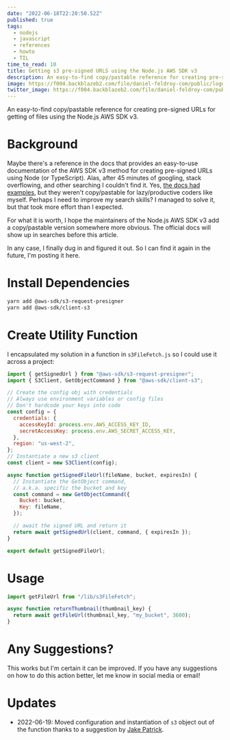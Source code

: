 ```yaml
---
date: "2022-06-18T22:20:50.52Z"
published: true
tags:
  - nodejs
  - javascript
  - references
  - howto
  - TIL
time_to_read: 10
title: Getting s3 pre-signed URLS using the Node.js AWS SDK v3
description: An easy-to-find copy/pastable reference for creating pre-signed URLs for getting of files using the Node.js AWS SDK v3.
image: https://f004.backblazeb2.com/file/daniel-feldroy-com/public/logos/til-1.png
twitter_image: https://f004.backblazeb2.com/file/daniel-feldroy-com/public/logos/til-1.png
---
```


An easy-to-find copy/pastable reference for creating pre-signed URLs for getting of files using the Node.js AWS SDK v3.

# Background

Maybe there's a reference in the docs that provides an easy-to-use documentation of the AWS SDK v3 method for creating pre-signed URLs using Node (or TypeScript). Alas, after 45 minutes of googling, stack overflowing, and other searching I couldn't find it. Yes, [the docs had examples](https://aws.amazon.com/blogs/developer/generate-presigned-url-modular-aws-sdk-javascript), but they weren't copy/pastable for lazy/productive coders like myself. Perhaps I need to improve my search skills? I managed to solve it, but that took more effort than I expected.

For what it is worth, I hope the maintainers of the Node.js AWS SDK v3 add a copy/pastable version somewhere more obvious. The official docs will show up in searches before this article.

In any case, I finally dug in and figured it out. So I can find it again in the future, I'm posting it here.

# Install Dependencies

```bash
yarn add @aws-sdk/s3-request-presigner
yarn add @aws-sdk/client-s3
```

# Create Utility Function

I encapsulated my solution in a function in `s3FileFetch.js` so I could use it across a project:

```javascript
import { getSignedUrl } from "@aws-sdk/s3-request-presigner";
import { S3Client, GetObjectCommand } from "@aws-sdk/client-s3";

// Create the config obj with credentials
// Always use environment variables or config files
// Don't hardcode your keys into code
const config = {
  credentials: {
    accessKeyId: process.env.AWS_ACCESS_KEY_ID,
    secretAccessKey: process.env.AWS_SECRET_ACCESS_KEY,
  },
  region: "us-west-2",
};
// Instantiate a new s3 client
const client = new S3Client(config);

async function getSignedFileUrl(fileName, bucket, expiresIn) {
  // Instantiate the GetObject command,
  // a.k.a. specific the bucket and key
  const command = new GetObjectCommand({
    Bucket: bucket,
    Key: fileName,
  });

  // await the signed URL and return it
  return await getSignedUrl(client, command, { expiresIn });
}

export default getSignedFileUrl;
```

# Usage

```javascript
import getFileUrl from "/lib/s3FileFetch";

async function returnThumbnail(thumbnail_key) {
  return await getFileUrl(thumbnail_key, "my_bucket", 3600);
}
```

# Any Suggestions?

This works but I'm certain it can be improved. If you have any suggestions on how to do this action better, let me know in social media or email!

# Updates

- 2022-06-19: Moved configuration and instantiation of `s3` object out of the function thanks to a suggestion by [Jake Patrick](https://github.com/defy93).
